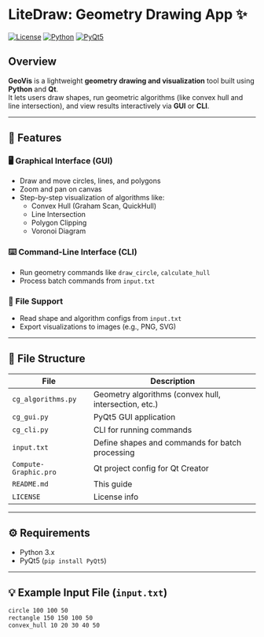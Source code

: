 # LiteDraw: Geometry Drawing App ✨

[![License](https://img.shields.io/badge/License-Apache_2.0-blue.svg)](LICENSE)
[![Python](https://img.shields.io/badge/Python-3.8+-3776AB.svg?logo=python&logoColor=white)](https://www.python.org/)
[![PyQt5](https://img.shields.io/badge/PyQt5-5.15.9-41CD52.svg)](https://pypi.org/project/PyQt5/)

## Overview

**GeoVis** is a lightweight **geometry drawing and visualization** tool built using **Python** and **Qt**.  
It lets users draw shapes, run geometric algorithms (like convex hull and line intersection), and view results interactively via **GUI** or **CLI**.

---

## 🚀 Features

### 🖥️ Graphical Interface (GUI)

- Draw and move circles, lines, and polygons
- Zoom and pan on canvas
- Step-by-step visualization of algorithms like:
  - Convex Hull (Graham Scan, QuickHull)
  - Line Intersection
  - Polygon Clipping
  - Voronoi Diagram

### ⌨️ Command-Line Interface (CLI)

- Run geometry commands like `draw_circle`, `calculate_hull`
- Process batch commands from `input.txt`

### 💾 File Support

- Read shape and algorithm configs from `input.txt`
- Export visualizations to images (e.g., PNG, SVG)

---

## 📁 File Structure

| File | Description |
|------|-------------|
| `cg_algorithms.py` | Geometry algorithms (convex hull, intersection, etc.) |
| `cg_gui.py` | PyQt5 GUI application |
| `cg_cli.py` | CLI for running commands |
| `input.txt` | Define shapes and commands for batch processing |
| `Compute-Graphic.pro` | Qt project config for Qt Creator |
| `README.md` | This guide |
| `LICENSE` | License info |

---

## ⚙️ Requirements

- Python 3.x
- PyQt5 (`pip install PyQt5`)

---

## 💡 Example Input File (`input.txt`)

```txt
circle 100 100 50
rectangle 150 150 100 50
convex_hull 10 20 30 40 50
